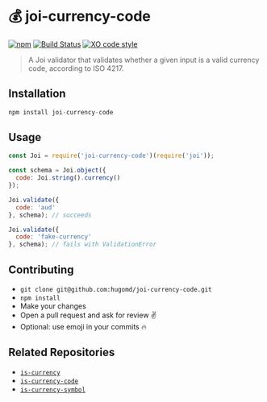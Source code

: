# 💰 joi-currency-code

[![npm](https://img.shields.io/npm/v/joi-currency-code.svg?maxAge=2592000)](https://www.npmjs.com/package/joi-currency-code) [![Build Status](https://travis-ci.org/hugomd/joi-currency-code.svg?branch=master)](https://travis-ci.org/hugomd/joi-currency-code/builds) [![XO code style](https://img.shields.io/badge/code_style-XO-5ed9c7.svg)](https://github.com/sindresorhus/xo) 

> A Joi validator that validates whether a given input is a valid currency code, according to ISO 4217.

## Installation

```javascript
npm install joi-currency-code
```

## Usage

```javascript
const Joi = require('joi-currency-code')(require('joi'));

const schema = Joi.object({
  code: Joi.string().currency()
});

Joi.validate({
  code: 'aud'
}, schema); // succeeds

Joi.validate({
  code: 'fake-currency'
}, schema); // fails with ValidationError
```

## Contributing

* `git clone git@github.com:hugomd/joi-currency-code.git`
* `npm install`
* Make your changes
* Open a pull request and ask for review ✌️
* Optional: use emoji in your commits 🔥

## Related Repositories

* [`is-currency`](https://github.com/hugomd/is-currency)
* [`is-currency-code`](https://github.com/hugomd/is-currency-code)
* [`is-currency-symbol`](https://github.com/hugomd/is-currency-symbol)
